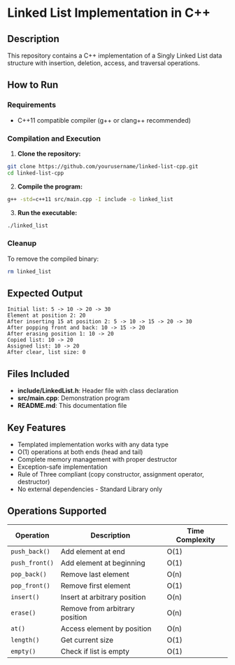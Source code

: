 # Linked List Implementation in C++

## Description

This repository contains a C++ implementation of a Singly Linked List data structure with insertion, deletion, access, and traversal operations.

## How to Run

### Requirements

* C++11 compatible compiler (g++ or clang++ recommended)

### Compilation and Execution

1. **Clone the repository:**

```bash
git clone https://github.com/yourusername/linked-list-cpp.git
cd linked-list-cpp
```

2. **Compile the program:**

```bash
g++ -std=c++11 src/main.cpp -I include -o linked_list
```

3. **Run the executable:**

```bash
./linked_list
```

### Cleanup

To remove the compiled binary:

```bash
rm linked_list
```

## Expected Output

```
Initial list: 5 -> 10 -> 20 -> 30
Element at position 2: 20
After inserting 15 at position 2: 5 -> 10 -> 15 -> 20 -> 30
After popping front and back: 10 -> 15 -> 20
After erasing position 1: 10 -> 20
Copied list: 10 -> 20
Assigned list: 10 -> 20
After clear, list size: 0
```

## Files Included

* **include/LinkedList.h**: Header file with class declaration
* **src/main.cpp**: Demonstration program
* **README.md**: This documentation file

## Key Features

* Templated implementation works with any data type
* O(1) operations at both ends (head and tail)
* Complete memory management with proper destructor
* Exception-safe implementation
* Rule of Three compliant (copy constructor, assignment operator, destructor)
* No external dependencies - Standard Library only

## Operations Supported

| Operation      | Description                    | Time Complexity |
| -------------- | ------------------------------ | --------------- |
| `push_back()`  | Add element at end             | O(1)            |
| `push_front()` | Add element at beginning       | O(1)            |
| `pop_back()`   | Remove last element            | O(n)            |
| `pop_front()`  | Remove first element           | O(1)            |
| `insert()`     | Insert at arbitrary position   | O(n)            |
| `erase()`      | Remove from arbitrary position | O(n)            |
| `at()`         | Access element by position     | O(n)            |
| `length()`     | Get current size               | O(1)            |
| `empty()`      | Check if list is empty         | O(1)            |
